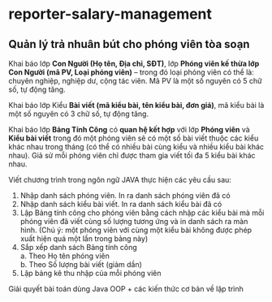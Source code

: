 # reporter-salary-management
## Quản lý trả nhuân bút cho phóng viên tòa soạn


Khai báo lớp **Con Người (Họ tên, Địa chỉ, SĐT)**, lớp **Phóng viên kế thừa lớp Con Người (mã PV, Loại phóng viên)** – trong đó loại phóng viên có thể là: chuyên nghiệp, nghiệp dư, cộng tác viên. Mã PV là một số nguyên có 5 chữ số, tự động tăng.  

Khai báo lớp Kiểu **Bài viết (mã kiểu bài, tên kiểu bài, đơn giá)**, mã kiểu bài là một số nguyên có 3 chữ số, tự động tăng.  

Khai báo lớp **Bảng Tính Công** có **quan hệ kết hợp** với lớp **Phóng viên** và **Kiểu bài viết** trong đó một phóng viên sẽ có một số bài viết thuộc các kiểu khác nhau trong tháng (có thể có nhiều bài cùng kiểu và nhiều kiểu bài khác nhau). Giả sử mỗi phóng viên chỉ được tham gia viết tối đa 5 kiểu bài khác nhau.  

Viết chương trình trong ngôn ngữ JAVA thực hiện các yêu cầu sau:  
1.	Nhập danh sách phóng viên. In ra danh sách phóng viên đã có   
2.	Nhập danh sách kiểu bài viết.  In ra danh sách kiểu bài đã có      
3.	Lập Bảng tính công cho phóng viên bằng cách nhập các kiểu bài mà mỗi phóng viên đã viết cùng số lượng tương ứng và in danh sách ra màn hình. (Chú ý: một phóng viên với cùng một kiểu bài không được phép xuất hiện quá một lần trong bảng này)  
4.	Sắp xếp danh sách Bảng tính công     
   a.	Theo Họ tên phóng viên    
   b.	Theo Số lượng bài viết (giảm dần) 
5.	Lập bảng kê thu nhập của mỗi phóng viên  

Giải quyết bài toán dùng Java OOP + các kiến thức cơ bản về lập trình
